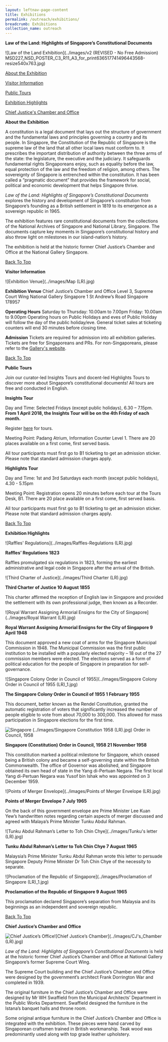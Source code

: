 ```yaml
---
layout: leftnav-page-content
title: Exhibitions
permalink: /outreach/exhibitions/
breadcrumb: Exhibitions
collection_name: outreach
---
```


**Law of the Land: Highlights of Singapore’s Constitutional Documents** 

![Law of the Land Exhibition](../images/v2 (REVISED - No Free Admission) MSD227_NSD_POSTER_C3_R11_A3_for_print636517741496443568-resize540x763.jpg) 



[About the Exhibition](https://www.nas.gov.sg/Outreach/Exhibitions#about) 

[Visitor Information](https://www.nas.gov.sg/Outreach/Exhibitions#visitor) 

[Public Tours](https://www.nas.gov.sg/Outreach/Exhibitions#tours) 

[Exhibition Highlights](https://www.nas.gov.sg/Outreach/Exhibitions#highlights) 

[Chief Justice's Chamber and Office](https://www.nas.gov.sg/Outreach/Exhibitions#cj) 

  

**About the Exhibition** 

A constitution is a legal document that lays out the structure of government and the fundamental laws and principles governing a country and its people. In Singapore, the Constitution of the Republic of Singapore is the supreme law of the land that all other local laws must conform to. It prescribes the important distribution of authority between the three arms of the state: the legislature, the executive and the judiciary. It safeguards fundamental rights Singaporeans enjoy, such as equality before the law, equal protection of the law and the freedom of religion, among others. The sovereignty of Singapore is entrenched within the constitution. It has been called a “pragmatic document” that provides the framework for social, political and economic development that helps Singapore thrive.   

  

*Law of the Land: Highlights of Singapore’s Constitutional Documents* explores the history and development of Singapore’s constitution from Singapore’s founding as a British settlement in 1819 to its emergence as a sovereign republic in 1965. 

  

The exhibition features rare constitutional documents from the collections of the National Archives of Singapore and National Library, Singapore. The documents capture key moments in Singapore’s constitutional history and also throw light on milestones in our island-nation’s history.  

  

The exhibition is held at the historic former Chief Justice’s Chamber and Office at the National Gallery Singapore. 

  

[Back To Top](https://www.nas.gov.sg/Outreach/Exhibitions#top) 

  

  

**Visitor Information**

![Exhibition Venue](../images/Map (LR).jpg) 

  

**Exhibition Venue**
Chief Justice’s Chamber and Office
Level 3, Supreme Court Wing
National Gallery Singapore
1 St Andrew’s Road
Singapore 178957 

  

**Operating Hours**
Saturday to Thursday: 10.00am to 7.00pm
Friday: 10.00am to 9.00pm 
Operating hours on Public Holidays and eves of Public Holiday will follow the day of the public holiday/eve. General ticket sales at ticketing counters will end 30 minutes before closing time.  

  

**Admission**
Tickets are required for admission into all exhibition galleries. Tickets are free for Singaporeans and PRs. For non-Singaporeans, please refer to the [Gallery's website](https://www.nationalgallery.sg/visit/admissions). 

  

[Back To Top](https://www.nas.gov.sg/Outreach/Exhibitions#top) 

  

  

**Public Tours** 

  

Join our curator-led Insights Tours and docent-led Highlights Tours to discover more about Singapore’s constitutional documents! All tours are free and conducted in English. 

  

**Insights Tour** 

Day and Time: Selected Fridays (except public holidays), 6.30 – 7.15pm. **From 1 April 2018, the Insights Tour will be on the 4th Friday of each month.** 

Register [here](http://www.nlb.gov.sg/golibrary2/c/30307529/) for tours. 

Meeting Point: Padang Atrium, Information Counter Level 1. There are 20 places available on a first come, first served basis. 

All tour participants must first go to B1 ticketing to get an admission sticker. Please note that standard admission charges apply.  

  

**Highlights Tour** 

Day and Time: 1st and 3rd Saturdays each month (except public holidays), 4.30 - 5.15pm 

Meeting Point: Registration opens 20 minutes before each tour at the Tours Desk, B1. There are 20 place available on a first come, first served basis. 

All tour participants must first go to B1 ticketing to get an admission sticker. Please note that standard admission charges apply. 



[Back To Top](https://www.nas.gov.sg/Outreach/Exhibitions#top) 

  

  

**Exhibition Highlights** 

  

![Raffles' Regulations](../images/Raffles-Regulations (LR).jpg) 

**Raffles’ Regulations	1823** 

Raffles promulgated six regulations in 1823, forming the earliest administrative and legal code in Singapore after the arrival of the British.  

  


![Third Charter of Justice](../images/Third Charter (LR).jpg) 

**Third Charter of Justice	10 August 1855** 

This charter affirmed the reception of English law in Singapore and provided the settlement with its own professional judge, then known as a Recorder. 

  

![Royal Warrant Assigning Armorial Ensigns for the City of Singapore](../images/Royal Warrant (LR).jpg) 

**Royal Warrant Assigning Armorial Ensigns for the City of Singapore	9 April 1948** 

This document approved a new coat of arms for the Singapore Municipal Commission in 1948. The Municipal Commission was the first public institution to be installed with a popularly elected majority – 18 out of the 27 commission members were elected. The elections served as a form of political education for the people of Singapore in preparation for self-governance.  

  

![Singapore Colony Order in Council of 1955](../images/Singapore Colony Order in Council of 1955 (LR)_1.jpg) 

**The Singapore Colony Order in Council of 1955	1 February 1955** 

This document, better known as the Rendel Constitution, granted the automatic registration of voters that significantly increased the number of people eligible to vote from about 70,000 to 300,000. This allowed for mass participation in Singapore elections for the first time. 

  

![Singapore (../images/Singapore Constitution 1958 (LR).jpg) Order in Council, 1958](https://www.nas.gov.sg/portals/1/Singapore%20Constitution%201958%20%28LR%29.jpg) 

**Singapore (Constitution) Order in Council, 1958	21 November 1958** 

This constitution marked a political milestone for Singapore, which ceased being a British colony and became a self-governing state within the British Commonwealth. The office of Governor was abolished, and Singapore obtained its own head of state in the Yang di-Pertuan Negara. The first local Yang di-Pertuan Negara was Yusof bin Ishak who was appointed on 3 December 1959. 

  

![Points of Merger Envelope](../images/Points of Merger Envelope (LR).jpg) 

**Points of Merger Envelope	7 July 1965** 

On the back of this government envelope are Prime Minister Lee Kuan Yew’s handwritten notes regarding certain aspects of merger discussed and agreed with Malaya’s Prime Minister Tunku Abdul Rahman. 

  

![Tunku Abdul Rahman’s Letter to Toh Chin Chye](../images/Tunku's letter (LR).jpg) 

**Tunku Abdul Rahman’s Letter to Toh Chin Chye	7 August 1965** 

Malaysia’s Prime Minister Tunku Abdul Rahman wrote this letter to persuade Singapore Deputy Prime Minister Dr Toh Chin Chye of the necessity to separate. 

  

![Proclamation of the Republic of Singapore](../images/Proclamation of Singapore (LR)_1.jpg) 

**Proclamation of the Republic of Singapore	9 August 1965** 

This proclamation declared Singapore’s separation from Malaysia and its beginnings as an independent and sovereign republic.  

  

[Back To Top](https://www.nas.gov.sg/Outreach/Exhibitions#top) 

  

  

**Chief Justice’s Chamber and Office** 

  

![Chief Justice’s Office](https://www.nas.gov.sg/portals/1/CJ%27s_Office%20%28LR%29.jpg)![Chief Justice’s Chamber](../images/CJ's_Chamber (LR).jpg) 

  

*Law of the Land: Highlights of Singapore’s Constitutional Documents*  is held at the historic former Chief Justice’s Chamber and Office at National Gallery Singapore’s former Supreme Court Wing. 

  

The Supreme Court building and the Chief Justice’s Chamber and Office were designed by the government’s architect Frank Dorrington War and completed in 1939. 

  

The original furniture in the Chief Justice’s Chamber and Office were designed by Mr WH Swaffield from the Municipal Architects’ Department in the Public Works Department. Swaffield designed the furniture in the Istana’s banquet halls and throne room. 

  

Some original antique furniture in the Chief Justice’s Chamber and Office is integrated with the exhibition. These pieces were hand carved by Singaporean craftsmen trained in British workmanship. Teak wood was predominantly used along with top grade leather upholstery. 